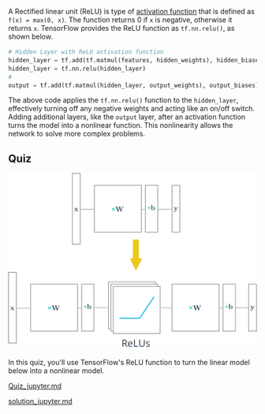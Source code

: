 A Rectified linear unit (ReLU) is type of [activation function](https://en.wikipedia.org/wiki/Activation_function) that is defined as `f(x) = max(0, x)`. The function returns 0 if `x` is negative, otherwise it returns `x`. TensorFlow provides the ReLU function as `tf.nn.relu()`, as shown below.

 ```python
# Hidden Layer with ReLU activation function
hidden_layer = tf.add(tf.matmul(features, hidden_weights), hidden_biases)
hidden_layer = tf.nn.relu(hidden_layer)
#
output = tf.add(tf.matmul(hidden_layer, output_weights), output_biases)
 ```
 
The above code applies the `tf.nn.relu()` function to the `hidden_layer`, effectively turning off any negative weights and acting like an on/off switch. Adding additional layers, like the `output` layer, after an activation function turns the model into a nonlinear function. This nonlinearity allows the network to solve more complex problems.

## Quiz
![image](../data/L13_8.png)

In this quiz, you'll use TensorFlow's ReLU function to turn the linear model below into a nonlinear model. 

[Quiz_jupyter.md](./L8_Quiz/Quiz_jupyter.md)

[solution_jupyter.md](./L8_Quiz/solution_jupyter.md)
